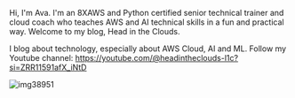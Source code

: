 Hi, I'm Ava. I'm an 8XAWS and Python certified senior technical trainer and cloud coach who teaches AWS and AI technical skills in a fun and practical way. Welcome to my blog, Head in the Clouds.

I blog about technology, especially about AWS Cloud, AI and ML. 
Follow my Youtube channel: https://youtube.com/@headintheclouds-l1c?si=ZRR11591afX_iNtD

![img38951](https://github.com/user-attachments/assets/63ecdc13-373d-4a9e-89b1-1bce05f49b85)


